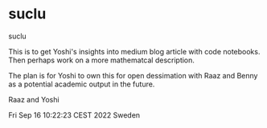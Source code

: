 # suclu
suclu

This is to get Yoshi's insights into medium blog article with code notebooks.
Then perhaps work on a more mathematcal description.

The plan is for Yoshi to own this for open dessimation with Raaz and Benny as a potential academic output in the future.

Raaz and Yoshi

Fri Sep 16 10:22:23 CEST 2022
Sweden
